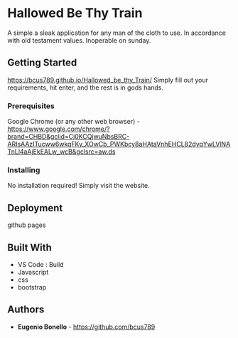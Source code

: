 # Hallowed Be Thy Train

A simple a sleak application for any man of the cloth to use. In accordance with old testament values. Inoperable on sunday.  

## Getting Started

https://bcus789.github.io/Hallowed_be_thy_Train/
Simply fill out your requirements, hit enter, and the rest is in gods hands. 

### Prerequisites

Google Chrome (or any other web browser) - https://www.google.com/chrome/?brand=CHBD&gclid=Cj0KCQjwuNbsBRC-ARIsAAzITucww6wkqFKy_XOwCb_PWKbcy8aHAtaVnhEHCL82dyqYwLVlNATnLl4aAjEkEALw_wcB&gclsrc=aw.ds

### Installing

No installation required! Simply visit the website.

## Deployment

github pages

## Built With

- VS Code : Build
- Javascript
- css
- bootstrap

## Authors
- **Eugenio Bonello** - https://github.com/bcus789

